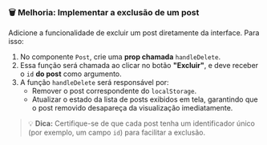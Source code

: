 ### 🗑️ **Melhoria: Implementar a exclusão de um post**

Adicione a funcionalidade de excluir um post diretamente da interface. Para isso:

1. No componente `Post`, crie uma **prop chamada** `handleDelete`.
2. Essa função será chamada ao clicar no botão **"Excluir"**, e deve receber o `id` **do post** como argumento.
3. A função `handleDelete` será responsável por:
   - Remover o post correspondente do `localStorage`.
   - Atualizar o estado da lista de posts exibidos em tela, garantindo que o post removido desapareça da visualização imediatamente.

> 💡 **Dica:** Certifique-se de que cada post tenha um identificador único (por exemplo, um campo `id`) para facilitar a exclusão.

